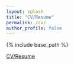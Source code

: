```yaml
---
layout: splash
title: "CV/Resume"
permalink: /cv/
author_profile: false
---
```


{% include base_path %}

[CV/Resume](James_Buenfil.pdf)
